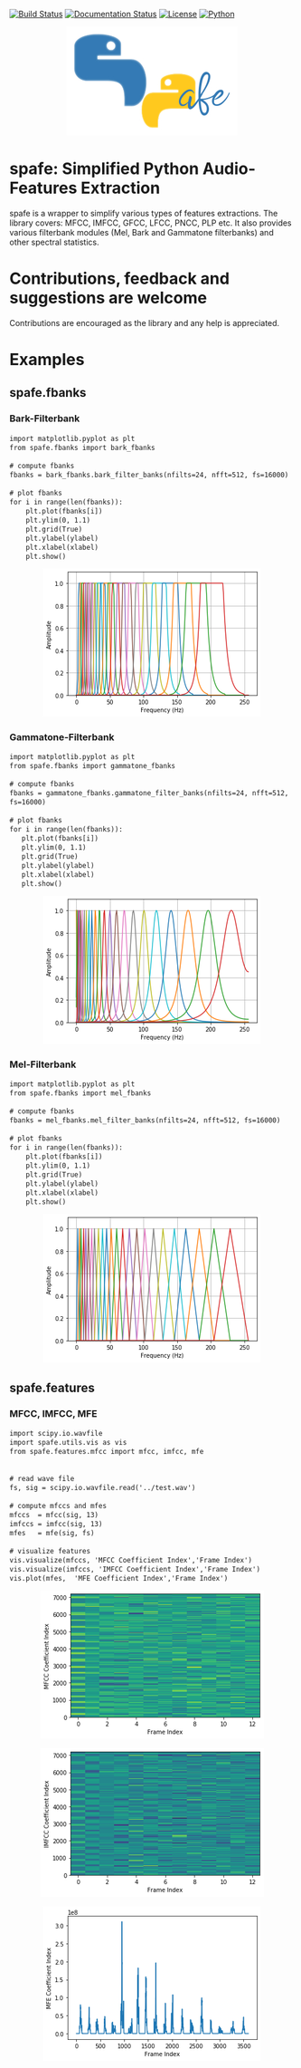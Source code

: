 [![Build Status](https://travis-ci.org/SuperKogito/spafe.svg?branch=master)](https://travis-ci.org/SuperKogito/spafe)
[![Documentation Status](https://readthedocs.org/projects/spafe/badge/?version=latest)](https://spafe.readthedocs.io/en/latest/?badge=latest)
[![License](https://img.shields.io/badge/license-BSD%203--Clause%20License%20(Revised)%20-blue)](https://github.com/SuperKogito/spafe/blob/master/LICENSE)
[![Python](https://img.shields.io/badge/python%20-3.5%2B-blue)](https://www.python.org/downloads/release/python-350/)

<p align="center">
<img src="logo.jpg">
</p>

# spafe: Simplified Python Audio-Features Extraction
spafe is a wrapper to simplify various types of features extractions. The library covers: MFCC, IMFCC, GFCC, LFCC, PNCC, PLP etc.
It also provides various filterbank modules (Mel, Bark and Gammatone filterbanks) and other spectral statistics.

# Contributions, feedback and suggestions are welcome
Contributions are encouraged as the library and any help is appreciated.



# Examples
## spafe.fbanks
### Bark-Filterbank

    import matplotlib.pyplot as plt
    from spafe.fbanks import bark_fbanks

    # compute fbanks
    fbanks = bark_fbanks.bark_filter_banks(nfilts=24, nfft=512, fs=16000)

    # plot fbanks
    for i in range(len(fbanks)):
        plt.plot(fbanks[i])
        plt.ylim(0, 1.1)
        plt.grid(True)
        plt.ylabel(ylabel)
        plt.xlabel(xlabel)
        plt.show()

<p align="center">
<img src="docs/source/fbanks/images/bark_fbanks.png">
</p>

### Gammatone-Filterbank

    import matplotlib.pyplot as plt
    from spafe.fbanks import gammatone_fbanks

    # compute fbanks
    fbanks = gammatone_fbanks.gammatone_filter_banks(nfilts=24, nfft=512, fs=16000)

    # plot fbanks
    for i in range(len(fbanks)):
       plt.plot(fbanks[i])
       plt.ylim(0, 1.1)
       plt.grid(True)
       plt.ylabel(ylabel)
       plt.xlabel(xlabel)
       plt.show()

<p align="center">
<img src="docs/source/fbanks/images/gammatone_fbanks.png">
</p>

### Mel-Filterbank
    import matplotlib.pyplot as plt
    from spafe.fbanks import mel_fbanks

    # compute fbanks
    fbanks = mel_fbanks.mel_filter_banks(nfilts=24, nfft=512, fs=16000)

    # plot fbanks
    for i in range(len(fbanks)):
        plt.plot(fbanks[i])
        plt.ylim(0, 1.1)
        plt.grid(True)
        plt.ylabel(ylabel)
        plt.xlabel(xlabel)
        plt.show()


<p align="center">
<img src="docs/source/fbanks/images/mel_fbanks.png">
</p>

## spafe.features
### MFCC, IMFCC, MFE
    import scipy.io.wavfile
    import spafe.utils.vis as vis
    from spafe.features.mfcc import mfcc, imfcc, mfe


    # read wave file
    fs, sig = scipy.io.wavfile.read('../test.wav')

    # compute mfccs and mfes
    mfccs  = mfcc(sig, 13)
    imfccs = imfcc(sig, 13)
    mfes   = mfe(sig, fs)

    # visualize features
    vis.visualize(mfccs, 'MFCC Coefficient Index','Frame Index')
    vis.visualize(imfccs, 'IMFCC Coefficient Index','Frame Index')
    vis.plot(mfes,  'MFE Coefficient Index','Frame Index')


<p align="center">
<img src="docs/source/features/images/mfcc.png">
</p>

<p align="center">
<img src="docs/source/features/images/imfcc.png">
</p>

<p align="center">
<img src="docs/source/features/images/mfe.png">
</p>
